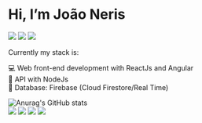 # Hi, I’m João Neris

[<img src="https://img.shields.io/badge/LinkedIn-1c1c1c?style=flat-square&logo=linkedin&labelColor=1c1c1c&logoColor=de0030" />](https://www.linkedin.com/in/joao-neris
)
[<img src="https://img.shields.io/badge/Instagram-1c1c1c?style=flat-square&logo=instagram&labelColor=1c1c1c&logoColor=de0030" />](https://www.instagram.com/jneris.dev/)
[<img src="https://img.shields.io/badge/Behance-1c1c1c?style=flat-square&logo=behance&labelColor=1c1c1c&logoColor=de0030" />](https://www.behance.net/jneris)

Currently my stack is:

💻 Web front-end development with ReactJs and Angular<br/>
📡 API with NodeJs<br/>
💾 Database: Firebase (Cloud Firestore/Real Time)<br/>

![Anurag's GitHub stats](https://github-readme-stats.vercel.app/api?username=jneris-dev&theme=dark&show_icons=true&icon_color=e8002e)
<br/>
![](https://img.shields.io/badge/angular-dd0031?style=for-the-badge&logo=angular&labelColor=111111&logoColor=dd0031)
![](https://img.shields.io/badge/reactjs-2BC8E7?style=for-the-badge&logo=react&labelColor=111111)
![](https://img.shields.io/badge/nodejs-339933?style=for-the-badge&logo=node.js&labelColor=111111&logoColor=339933)
![](https://img.shields.io/badge/typescript-3178C6?style=for-the-badge&logo=typescript&labelColor=111111)
